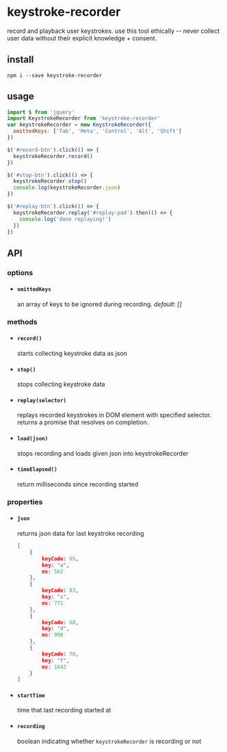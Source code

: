 # keystroke-recorder

record and playback user keystrokes. use this tool ethically -- never collect user data without their explicit knowledge + consent.

## install

`npm i --save keystroke-recorder`

## usage

```js
import $ from 'jquery'
import KeystrokeRecorder from 'keystroke-recorder'
var keystrokeRecorder = new KeystrokeRecorder({
  omittedKeys: ['Tab', 'Meta', 'Control', 'Alt', 'Shift']
})

$('#record-btn').click(() => {
  keystrokeRecorder.record()
})

$('#stop-btn').click(() => {
  keystrokeRecorder.stop()
  console.log(keystrokeRecorder.json)
})

$('#replay-btn').click(() => {
  keystrokeRecorder.replay('#replay-pad').then(() => {
    console.log('done replaying!')
  })
})


```

## API

### options

- #### `omittedKeys`

  an array of keys to be ignored during recording. _default: []_


### methods

- #### `record()`

  starts collecting keystroke data as json

- #### `stop()`

  stops collecting keystroke data

- #### `replay(selector)`

  replays recorded keystrokes in DOM element with specified selector. returns a promise that resolves on completion.

- #### `load(json)`

  stops recording and loads given json into keystrokeRecorder

- #### `timeElapsed()`

  return milliseconds since recording started


### properties

- #### `json`

  returns json data for last keystroke recording

  ```json
  [
      {
          keyCode: 65,
          key: "a",
          ms: 562
      },
      {
          keyCode: 83,
          key: "s",
          ms: 771
      },
      {
          keyCode: 68,
          key: "d",
          ms: 998
      },
      {
          keyCode: 70,
          key: "f",
          ms: 1642
      }
  ]
  ```

- #### `startTime`

  time that last recording started at

- #### `recording`

  boolean indicating whether `keystrokeRecorder` is recording or not
